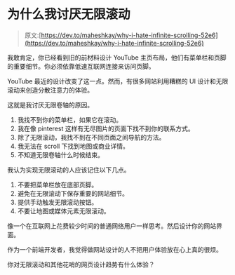 # 为什么我讨厌无限滚动

> 原文:[https://dev.to/maheshkay/why-i-hate-infinite-scrolling-52e6](https://dev.to/maheshkay/why-i-hate-infinite-scrolling-52e6)

我敢肯定，你已经看到旧的前材料设计 YouTube 主页布局，他们有菜单栏和页脚的重要细节。你必须依靠低速互联网连接来访问页脚。

YouTube 最近的设计改变了这一点。然而，有很多网站利用糟糕的 UI 设计和无限滚动来创造分散注意力的体验。

这就是我讨厌无限卷轴的原因。

1.  我找不到你的菜单栏，如果它在滚动。
2.  我在像 pinterest 这样有无尽图片的页面下找不到你的联系方式。
3.  除了无限滚动，我找不到在不同页面之间导航的方法。
4.  我无法在 scroll 下找到地图或商业详情。
5.  不知道无限卷轴什么时候结束。

我认为实现无限滚动的人应该记住以下几点。

1.  不要把菜单栏放在底部页脚。
2.  避免在无限滚动下保存重要的网站细节。
3.  提供手动触发无限滚动按钮。
4.  不要让地图或媒体元素无限滚动。

像一个在互联网上花费较少时间的普通网络用户一样思考。然后设计你的网站界面。

作为一个前端开发者，我觉得做网站设计的人不把用户体验放在心上真的很烦。

你对无限滚动和其他花哨的网页设计趋势有什么体验？
